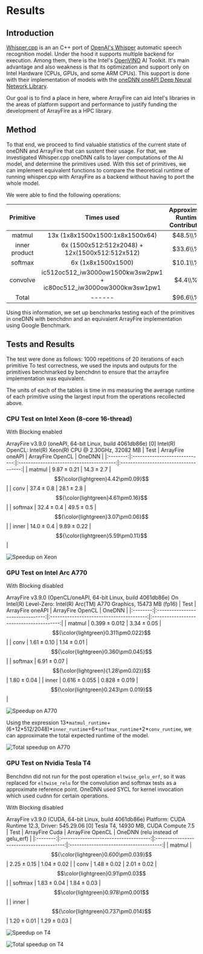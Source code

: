 Results
===========

## Introduction

[Whisper.cpp](https://github.com/ggerganov/whisper.cpp) is an an C++ port of [OpenAI's Whisper](https://github.com/openai/whisper) automatic speech recognition model.
Under the hood it supports multiple backend for execution. Among them, there is the Intel's [OpenVINO](https://github.com/openvinotoolkit/openvino) AI Toolkit. It's main advantage and also weakness is that its optimization and support only on
Intel Hardware (CPUs, GPUs, and some ARM CPUs). This support is done with their implementation of models with the [oneDNN oneAPI Deep Neural Network Library](https://github.com/oneapi-src/oneDNN).

Our goal is to find a place in here, where ArrayFire can aid Intel's libraries in the areas of platform support and performance
to justify funding the development of ArrayFire as a HPC library.

## Method

To that end, we proceed to find valuable statistics of the current state of oneDNN and ArrayFire that can sustent their usage.
For that, we investigated Whisper.cpp oneDNN calls to layer computations of the AI model, and determine the primitives used.
With this set of primitives, we can implement equivalent functions to compare the theoretical runtime of running whisper.cpp with
ArrayFire as a backend without having to port the whole model.

We were able to find the following operations:

|   Primitive   |           Times used                              | Approximate Runtime Contribution |
|:-------------:|:-------------------------------------------------:|:--------------------------------:|
|     matmul    | 13x (1x8x1500x1500:1x8x1500x64)                    |             $48.5\\%$           |
| inner product | 6x (1500x512:512x2048) + 12x(1500x512:512x512)    |             $33.6\\%$            |
|    softmax    | 6x (1x8x1500x1500)                                |             $10.1\\%$            |
|    convolve   | ic512oc512_iw3000ow1500kw3sw2pw1 + ic80oc512_iw3000ow3000kw3sw1pw1|$4.4\\%$              |
| Total         |             ------                                |            $96.6\\%$             |

Using this information, we set up benchmarks testing each of the primitives in oneDNN with benchdnn and an equivalent ArrayFire implementation using Google Benchmark.

## Tests and Results

The test were done as follows: 1000 repetitions of 20 iterations of each primitive
To test correctness, we used the inputs and outputs for the primitives benchmarked by benchdnn to ensure that the arrayfire implementation was equivalent.

The units of each of the tables is time in $\text{ms}$ measuring the average runtime of each primitive using the largest input from the operations recollected above.

### CPU Test on Intel Xeon (8-core 16-thread)

With Blocking enabled

ArrayFire v3.9.0 (oneAPI, 64-bit Linux, build 4061db86e)
[0] Intel(R) OpenCL: Intel(R) Xeon(R) CPU @ 2.30GHz, 32082 MB
|   Test   |    ArrayFire oneAPI           |            ArrayFire OpenCL              |        OneDNN                         |
|:--------:|:-----------------------------:|:----------------------------------------:|:-------------------------------------:|
|  matmul  |             $9.87\pm0.21$     |               $14.3\pm2.7$               |  $${\color{lightgreen}4.42\pm0.09}$$  |
|  conv    |             $37.4\pm0.8$      |              $28.1\pm2.8$                |  $${\color{lightgreen}4.61\pm0.16}$$  |
|  softmax |             $32.4\pm0.4$      |              $49.5\pm0.5$                |$${\color{lightgreen}3.07\pm0.06}$$    |
|  inner   |        $14.0\pm0.4$           |             $9.89\pm0.22$                |$${\color{lightgreen}5.59\pm0.11}$$    |

![Speedup on Xeon](assets/Xeon8.svg)

### GPU Test on Intel Arc A770

With Blocking disabled

ArrayFire v3.9.0 (OpenCL/oneAPI, 64-bit Linux, build 4061db86e)
On Intel(R) Level-Zero: Intel(R) Arc(TM) A770 Graphics, 15473 MB (fp16)
|   Test   |      ArrayFire oneAPI            |            ArrayFire OpenCL              |          OneDNN                          |
|:--------:|:--------------------------------:|:----------------------------------------:|:----------------------------------------:|
|  matmul  |        $0.399\pm0.012$           |               $3.34\pm0.05$              | $${\color{lightgreen}0.311\pm0.022}$$   |
|  conv    |        $1.61\pm0.10$             |                       ${1.14\pm0.01}$    |   $${\color{lightgreen}0.360\pm0.045}$$ |
|  softmax |        $6.91\pm0.07$             | $${\color{lightgreen}{1.28\pm0.02}}$$    |           $1.80\pm0.04$                 |
|  inner   |                  $0.616\pm0.055$ |             $0.828\pm0.019$              |  $${\color{lightgreen}0.243\pm 0.019}$$ |

![Speedup on A770](assets/A770.svg)

Using the expression 13*`matmul_runtime`+(6+12\*512/2048)\*`inner_runtime`+6*`softmax_runtime`+2*`conv_runtime`, we can approximate the total expected runtime of the model.

![Total speedup on A770](assets/A770-total.svg)

### GPU Test on Nvidia Tesla T4

Benchdnn did not run for the post operation `eltwise_gelu_erf`, so it was replaced for `eltwise_relu` for the convolution and softmax tests as a approximate reference point. OneDNN used SYCL for kernel invocation which used cudnn for certain operations.

With Blocking disabled

ArrayFire v3.9.0 (CUDA, 64-bit Linux, build 4061db86e)
Platform: CUDA Runtime 12.3, Driver: 545.29.06
[0] Tesla T4, 14930 MB, CUDA Compute 7.5
|   Test   |           ArrayFire Cuda              |            ArrayFire OpenCL              | OneDNN (relu instead of gelu_erf)      |
|:--------:|:-------------------------------------:|:----------------------------------------:|:--------------------------------------:|
|  matmul  |$${\color{lightgreen}0.600\pm0.039}$$  |               $2.25\pm0.15$              |            $1.04\pm0.02$               |
|  conv    |             $1.48\pm0.02$             |             $2.01\pm0.02$                |  $$\color{lightgreen}0.91\pm0.03$$     |
|  softmax |             $1.83\pm0.04$             |             $1.84\pm0.03$                |  $$\color{lightgreen}0.978\pm0.001$$   |
|  inner   | $${\color{lightgreen}0.737\pm0.014}$$ |             $1.20\pm0.01$                |            $1.29\pm 0.03$              |

![Speedup on T4](assets/T4.svg)

![Total speedup on T4](assets/T4-total.svg)